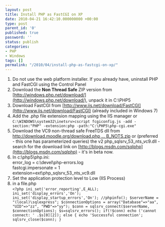 ```yaml
---
layout: post
title: Install PHP as FastCGI on XP
date: 2010-04-21 16:42:10.000000000 +00:00
type: post
parent_id: '0'
published: true
password: ''
status: publish
categories:
- PHP
- Windows
tags: []
permalink: "/2010/04/install-php-as-fastcgi-on-xp/"
---
```

1. Do not use the web platform installer. If you already have, uninstall PHP and FastCGI using the Control Panel  
2. Download the **Non Thread Safe** ZIP version from [http://windows.php.net/download/](http://windows.php.net/download/), unpack it in C:\PHP5  
3. Download FastCGI from [http://www.iis.net/download/FastCGI](http://www.iis.net/download/FastCGI) (already included in Windows 7)  
4. Add the .php file extension mapping using the IIS manager or  
`C:\WINDOWS\system32\inetsrv>cscript fcgiconfig.js -add -section:"PHP" -extension:php -path:"C:\PHP5\php-cgi.exe"`  
5. Download the VC9 non-thread safe FreeTDS dll from [http://download.moodle.org/download.php ... B\_NOTS.zip](http://download.moodle.org/download.php/dblib/php53/DBLIB_NOTS.zip) or (preferred - this one has parameterized queries) the v2 php\_sqlsrv\_53\_nts\_vc9.dll - search for the download link on [http://blogs.msdn.com/sqlphp](http://blogs.msdn.com/sqlphp) - it's in beta now.  
6. In c:\php5\php.ini:  
error\_log = c:\devel\php-errors.log  
fastcgi.impersonate = 1  
extension=ext\php\_sqlsrv\_53\_nts\_vc9.dll  
7. Set the application protection level to Low (IIS Process)  
8. in a file.php  
`<?php
ini_set('error_reporting',E_ALL);
ini_set('display_errors','On');
ini_set('display_startup_errors','On');
//phpinfo();
$serverName = "(local)\sqlexpress";
$connectionOptions = array("Database"=>"aa", "UID"=>"zz", "PWD"=>"yy");
$conn = sqlsrv_connect($serverName, $connectionOptions); $s=sqlsrv_errors();
if(!$conn) echo ('cannot connect: ' .$s[0][2]);
else { echo 'Successful connection';
sqlsrv_close($conn); }`

